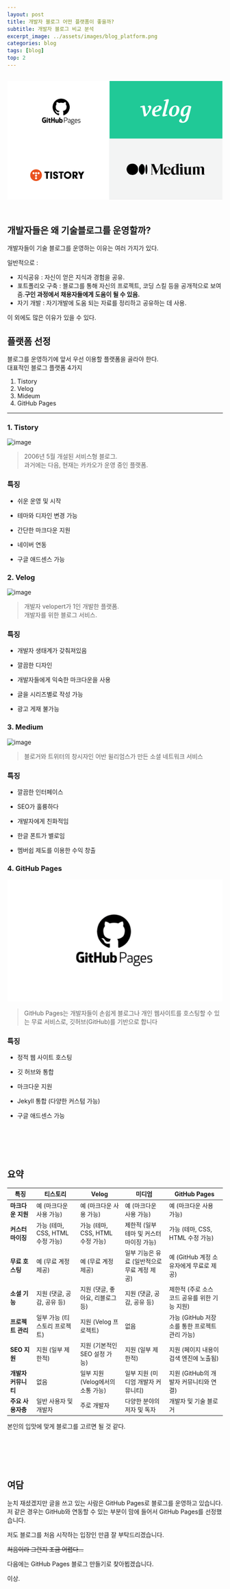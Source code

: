 ```yaml
---
layout: post
title: 개발자 블로그 어떤 플랫폼이 좋을까?
subtitle: 개발자 블로그 비교 분석
excerpt_image: ../assets/images/blog_platform.png
categories: blog
tags: [blog]
top: 2
---
```


![banner](blog_platform.png)     
<br>
<br>
개발자들은 왜 기술블로그를 운영할까?
------------

개발자들이 기술 블로그를 운영하는 이유는 여러 가지가 있다. 

일반적으로 : 

  * 지식공유 : 자신이 얻은 지식과 경험을 공유.
  * 포트폴리오 구축 : 블로그를 통해 자신의 프로젝트, 코딩 스킬 등을 공개적으로 보여줌.**구인 과정에서 채용자들에게 도움이 될 수 있음.**
  * 자기 개발 : 자기개발에 도움 되는 자료를 정리하고 공유하는 데 사용. 

이 외에도 많은 이유가 있을 수 있다.

플랫폼 선정
------------

블로그를 운영하기에 앞서 우선 이용할 플랫폼을 골라야 한다.   
대표적인 블로그 플랫폼 4가지

 1. Tistory
 2. Velog
 3. Mideum
 4. GitHub Pages
---
### 1. Tistory ###
![image](https://encrypted-tbn0.gstatic.com/images?q=tbn:ANd9GcR1jim_R36HSPdIcMlbzOPyTxqm8ONhxtgjTQ&usqp=CAU)


>2006년 5월 개설된 서비스형 블로그.    
>과거에는 다음, 현재는 카카오가 운영 중인 플랫폼.

### 특징

* 쉬운 운영 및 시작

* 테마와 디자인 변경 가능

* 간단한 마크다운 지원

* 네이버 연동

* 구글 애드센스 가능

### 2. Velog ###
![image](https://images.velog.io/images/kyukim/post/57af34db-1cb7-48ed-8ca3-23824f95b042/velog_logo.png)


>개발자 velopert가 1인 개발한 플랫폼.  
>개발자를 위한 블로그 서비스.

### 특징

* 개발자 생태계가 갖춰져있음

* 깔끔한 디자인

* 개발자들에게 익숙한 마크다운을 사용

* 글을 시리즈별로 작성 가능

* 광고 게재 불가능

### 3. Medium ###
![image](https://cdn.imweb.me/upload/S2021042963e148c39f1a7/cc0998ee99506.png)


>블로거와 트위터의 창시자인 어반 윌리엄스가 만든 소셜 네트워크 서비스  

### 특징

* 깔끔한 인터페이스

* SEO가 훌륭하다

* 개발자에게 친화적임

* 한글 폰트가 별로임

* 멤버쉽 제도를 이용한 수익 창출

### 4. GitHub Pages ###
![images](github_pages_logo.jpg)


>GitHub Pages는 개발자들이 손쉽게 블로그나 개인 웹사이트를 호스팅할 수 있는 무료 서비스로, 깃허브(GitHub)를 기반으로 합니다 

### 특징

* 정적 웹 사이트 호스팅

* 깃 허브와 통합

* 마크다운 지원

* Jekyll 통합 (다양한 커스텀 가능)

* 구글 애드센스 가능

<br>
<br>
<br>
<br>


요약
---
| 특징                      | 티스토리                                      | Velog                                      | 미디엄                                      | GitHub Pages                                 |
| ------------------------ | -------------------------------------------- | ------------------------------------------- | ------------------------------------------- | --------------------------------------------- |
| **마크다운 지원**          | 예 (마크다운 사용 가능)                         | 예 (마크다운 사용 가능)                         | 예 (마크다운 사용 가능)                         | 예 (마크다운 사용 가능)                           |
| **커스터마이징**            | 가능 (테마, CSS, HTML 수정 가능)                | 가능 (테마, CSS, HTML 수정 가능)                | 제한적 (일부 테마 및 커스터마이징 가능)         | 가능 (테마, CSS, HTML 수정 가능)                  |
| **무료 호스팅**            | 예 (무료 계정 제공)                            | 예 (무료 계정 제공)                            | 일부 기능은 유료 (일반적으로 무료 계정 제공)    | 예 (GitHub 계정 소유자에게 무료로 제공)           |
| **소셜 기능**              | 지원 (댓글, 공감, 공유 등)                      | 지원 (댓글, 좋아요, 리블로그 등)                | 지원 (댓글, 공감, 공유 등)                      | 제한적 (주로 소스 코드 공유를 위한 기능 지원)    |
| **프로젝트 관리**          | 일부 가능 (티스토리 프로젝트)                   | 지원 (Velog 프로젝트)                         | 없음                                        | 가능 (GitHub 저장소를 통한 프로젝트 관리 가능)   |
| **SEO 지원**               | 지원 (일부 제한적)                             | 지원 (기본적인 SEO 설정 가능)                  | 지원 (일부 제한적)                             | 지원 (페이지 내용이 검색 엔진에 노출됨)           |
| **개발자 커뮤니티**        | 없음                                           | 일부 지원 (Velog에서의 소통 가능)              | 일부 지원 (미디엄 개발자 커뮤니티)               | 지원 (GitHub의 개발자 커뮤니티와 연결)            |
| **주요 사용자층**          | 일반 사용자 및 개발자                           | 주로 개발자                                   | 다양한 분야의 저자 및 독자                    | 개발자 및 기술 블로거                             |

본인의 입맛에 맞게 블로그를 고르면 될 것 같다.


<br>
<br>
<br>
<br>

여담
---
눈치 재셨겠지만 글을 쓰고 있는 사람은 GitHub Pages로 블로그를 운영하고 있습니다.   
저 같은 경우는 GitHub와 연동할 수 있는 부분이 맘에 들어서 GitHub Pages를 선정했습니다.   

저도 블로그를 처음 시작하는 입장인 만큼 잘 부탁드리겠습니다.   

~~처음이라 그런지 조금 어렵다...~~

다음에는 GitHub Pages 블로그 만들기로 찾아뵙겠습니다.

이상.